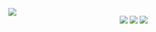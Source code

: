 <img src="https://visitcount.itsvg.in/api?id=navrat-dzedaja&label=Visitors&color=12&icon=5&pretty=false" />
<div align="center">
  <a href="mailto:mario@klement.pm"><img src="https://img.shields.io/badge/mario%40klement.pm-%236D4AFF?style=social&logo=protonmail&logoColor=%236D4AFF"></a>
  <a href="https://www.linkedin.com/in/marioklement/"><img src="https://img.shields.io/badge/marioklement-%230A66C2?style=social&logo=linkedin&logoColor=%230A66C2"></a>
  <a href="https://www.duolingo.com/profile/mario.dement"><img src="https://img.shields.io/badge/mario.dement-%2358CC02?style=social&logo=duolingo&logoColor=%2358CC02"></a>
 </div>
